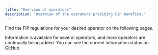 ```yaml
---
title: "Overview of operators"
description: "Overview of the operators providing FIP benefits."
---
```


Find the FIP regulations for your desired operator on the following pages.

Information is available for several operators, and more operators are continually being added. You can see the current information status on [GitHub](https://github.com/orgs/fipguide/projects/3).

